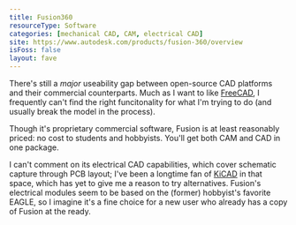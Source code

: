 ```yaml
---
title: Fusion360
resourceType: Software
categories: [mechanical CAD, CAM, electrical CAD]
site: https://www.autodesk.com/products/fusion-360/overview
isFoss: false
layout: fave
---
```

There's still a *major* useability gap between open-source CAD platforms and their commercial counterparts. Much as I want to like [FreeCAD](https://www.freecad.org), I frequently can't find the right funcitonality for what I'm trying to do (and usually break the model in the process).

Though it's proprietary commercial software, Fusion is at least reasonably priced: no cost to students and hobbyists. You'll get both CAM and CAD in one package.

I can't comment on its electrical CAD capabilities, which cover schematic capture through PCB layout; I've been a longtime fan of [KiCAD](/faves/kicad.html) in that space, which has yet to give me a reason to try alternatives. Fusion's electrical modules seem to be based on the (former) hobbyist's favorite EAGLE, so I imagine it's a fine choice for a new user who already has a copy of Fusion at the ready.
